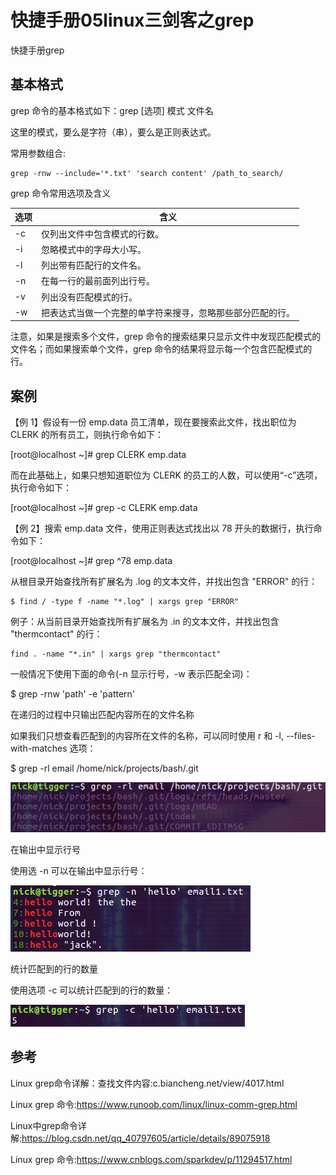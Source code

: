 # 快捷手册05linux三剑客之grep
快捷手册grep

## 基本格式
grep 命令的基本格式如下：grep [选项] 模式 文件名

这里的模式，要么是字符（串），要么是正则表达式。


常用参数组合:

```
grep -rnw --include='*.txt' 'search content' /path_to_search/  
```
grep 命令常用选项及含义

| 选项 |                                                       含义                                                       |
| ----- | ----------------------------------------------------------------------------- |
| -c      | 仅列出文件中包含模式的行数。                                                             |
| -i       | 忽略模式中的字母大小写。                                                                     |
| -l       | 列出带有匹配行的文件名。                                                                     |
| -n      | 在每一行的最前面列出行号。                                                                 |
| -v      | 列出没有匹配模式的行。                                                                         |
| -w     | 把表达式当做一个完整的单字符来搜寻，忽略那些部分匹配的行。 |

注意，如果是搜索多个文件，grep 命令的搜索结果只显示文件中发现匹配模式的文件名；而如果搜索单个文件，grep 命令的结果将显示每一个包含匹配模式的行。

## 案例
【例 1】假设有一份 emp.data 员工清单，现在要搜索此文件，找出职位为 CLERK 的所有员工，则执行命令如下：

[root@localhost ~]# grep CLERK emp.data


而在此基础上，如果只想知道职位为 CLERK 的员工的人数，可以使用“-c”选项，执行命令如下：

[root@localhost ~]# grep -c CLERK emp.data



【例 2】搜索 emp.data 文件，使用正则表达式找出以 78 开头的数据行，执行命令如下：

[root@localhost ~]# grep ^78 emp.data



从根目录开始查找所有扩展名为 .log 的文本文件，并找出包含 "ERROR" 的行：

```
$ find / -type f -name "*.log" | xargs grep "ERROR"  
```
例子：从当前目录开始查找所有扩展名为 .in 的文本文件，并找出包含 "thermcontact" 的行：

```
find . -name "*.in" | xargs grep "thermcontact"  
```
一般情况下使用下面的命令(-n 显示行号，-w 表示匹配全词)：

$ grep -rnw 'path' -e 'pattern'


在递归的过程中只输出匹配内容所在的文件名称

如果我们只想查看匹配到的内容所在文件的名称，可以同时使用 r 和 -l, --files-with-matches 选项：

$ grep -rl email /home/nick/projects/bash/.git

![](_v_images/20200625153643637_1791058161.png)


在输出中显示行号

使用选 -n 可以在输出中显示行号：

![](_v_images/20200625153741295_302662887.png)


统计匹配到的行的数量

使用选项 -c 可以统计匹配到的行的数量：

![](_v_images/20200625153755210_628705100.png)




## 参考
Linux grep命令详解：查找文件内容:c.biancheng.net/view/4017.html

Linux grep 命令:https://www.runoob.com/linux/linux-comm-grep.html

Linux中grep命令详解:https://blog.csdn.net/qq_40797605/article/details/89075918

Linux grep 命令:https://www.cnblogs.com/sparkdev/p/11294517.html  
